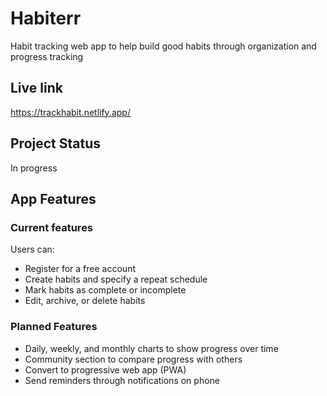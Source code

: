 # Habiterr
Habit tracking web app to help build good habits through organization and progress tracking

## Live link
https://trackhabit.netlify.app/

## Project Status
In progress

## App Features

### Current features
Users can:
- Register for a free account
- Create habits and specify a repeat schedule
- Mark habits as complete or incomplete
- Edit, archive, or delete habits

### Planned Features
- Daily, weekly, and monthly charts to show progress over time
- Community section to compare progress with others
- Convert to progressive web app (PWA)
- Send reminders through notifications on phone


